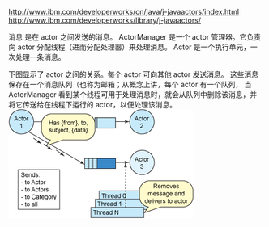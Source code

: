 http://www.ibm.com/developerworks/cn/java/j-javaactors/index.html
http://www.ibm.com/developerworks/library/j-javaactors/

消息 是在 actor 之间发送的消息。
ActorManager 是一个 actor 管理器。它负责向 actor 分配线程（进而分配处理器）来处理消息。
Actor 是一个执行单元，一次处理一条消息。


下图显示了 actor 之间的关系。每个 actor 可向其他 actor 发送消息。
这些消息保存在一个消息队列（也称为邮箱；从概念上讲，每个 actor 有一个队列，
当 ActorManager 看到某个线程可用于处理消息时，就会从队列中删除该消息，并将它传送给在线程下运行的 actor，以便处理该消息。
![overview](actor-overview.gif "actor-overview")
